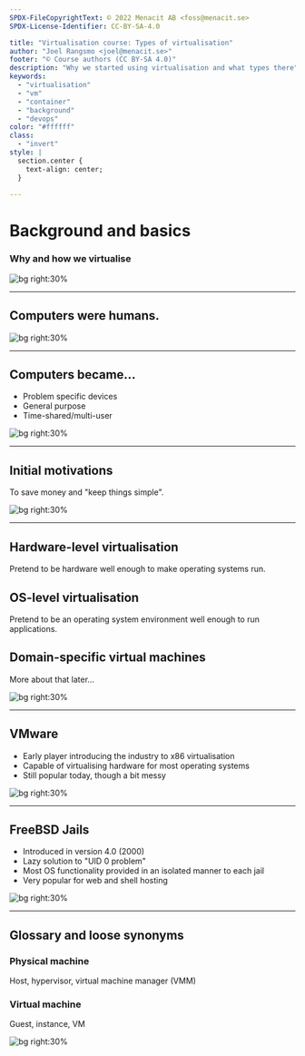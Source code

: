 ```yaml
---
SPDX-FileCopyrightText: © 2022 Menacit AB <foss@menacit.se>
SPDX-License-Identifier: CC-BY-SA-4.0

title: "Virtualisation course: Types of virtualisation"
author: "Joel Rangsmo <joel@menacit.se>"
footer: "© Course authors (CC BY-SA 4.0)"
description: "Why we started using virtualisation and what types there"
keywords:
  - "virtualisation"
  - "vm"
  - "container"
  - "background"
  - "devops"
color: "#ffffff"
class:
  - "invert"
style: |
  section.center {
    text-align: center;
  }

---
```

<!-- _footer: "© Course authors (CC BY-SA 4.0) - Image: © Reid Campbell (CC0 1.0)" -->
# Background and basics
### Why and how we virtualise 

![bg right:30%](images/01-orca.jpg)

<!--
- We'll begin with a retrospective to understand how we ended up where we are today

- Try to clarify the different kinds of virtualisation available
-->

---
<!-- _footer: "© Course authors (CC BY-SA 4.0) - Image: © Robert Sullivan (CC0 1.0)" -->
## Computers were humans.

![bg right:30%](images/01-human_computers.jpg)

<!--
- A bit of pop history: The picture shows a group of NACA computers, precursor to NASA

- Often rooms full of women, minorities and anyone else not considered fully esteemed

- Things started to change with a lot with Turing's Christof computer

- Not get stuck here, it's fun but there are whole books available for those who are interested
-->

---
<!-- _footer: "© Course authors (CC BY-SA 4.0) - Image: © C. Watts (CC BY 2.0)" -->
## Computers became...
- Problem specific devices
- General purpose
- Time-shared/multi-user

![bg right:30%](images/01-old_computers.jpg)

<!--
- Digital computers became a thing a big thing as they could solve things a lot faster than humans

- Slowly but surely became field-programmable and general purpose, saved a lot of money!

- Everyone (see all scientists and fortune 50s) wanted access to a computer, so time sharing and
remote access became a thing: a very early version of the cloud, many experts at the time thought
computing would be provided by regional providers in a similar manner to water and electricity.
The word terminal is still with us - but the view of computing as a utility look slightly dif.

- Multi-user systems became the norm and suddenly not everyone with access to the computer were
equally trusted or given equal amounts of processing power. Things started to get more and more
complex. Richard Stallman, the father of GNU and the FOSS movement, was famous for actively working
against restrictions of computer usage.

Segue: Proto-virtualisation already exist in different forms on mainframes, but in the beginning of
the 2000s the need becomes apparent in the commodity server market as well.
-->

---
<!-- _footer: "© Course authors (CC BY-SA 4.0) - Image: © Beraldo Leal (CC BY 2.0)" -->
## Initial motivations
To save money and "keep things simple".

![bg right:30%](images/01-sunfire_dark.jpg)

<!--
- So what were the main motivations: basically what the slide says

- Up until that point, every hertz could have a use and the benefits (see dreamy eyed potential) of
digitalization had been many. Maybe the IT bubble burst started putting focus on cost again.

- Computers had started to become way too powerful for single tasks, but the security model of OSes
had remained largely the same - multi-tenancy was not simple and admin privileges, which were more
or less required for everything, were omnipotent and hard to restrict.

- Ofc these problems aren't impossible to solve, but the effort required to change hardware,
software and way-of-working (see knowledge) was deemed like too big of a task.

Segue: Two primary methods for solving these problems started to appear
-->

---
<!-- _footer: "© Course authors (CC BY-SA 4.0) - Image: © Jonathan Brandt (CC0 1.0)" -->
## Hardware-level virtualisation
Pretend to be hardware well enough to make operating systems run.

## OS-level virtualisation
Pretend to be an operating system environment well enough to run applications.

## Domain-specific virtual machines
More about that later...

![bg right:30%](images/01-tree_glitch.jpg)

<!--
- HW-level virtualisation is probably what comes to mind for most people when they hear the term.

- If you used VirtualBox, you know this.

- Quite complex and slow to pretend to be hardware, but the method soon showed many benefits.

- Make legacy operating systems and applications run without customisation: business as usual.

- Most users do however not care about how the OS is doing, they care about their apps running.

- OS-level virtualisation tries to provide an environment that is as close as possible to what
applications and admin expects: It's job is not to fool the operating system.

- OS-level virtualisation requires changes of OS, but probably easier than pretend to behave like
a physical object with all it's quirks.

- Mostly used to virtualise OSes of the same kind (Linux on Linux) but not only

- The ideas of uncoupling applications from hardware and/or operating systems became a thing as
well, but more about that later in the course: For now focus on HW-level and OS-level virt.

Segue: To make things a bit less diffuse, let's talk about early contenders in the field.

-->

---
## VMware
- Early player introducing the industry to x86 virtualisation
- Capable of virtualising hardware for most operating systems
- Still popular today, though a bit messy

![bg right:30%](images/01-vmware_web_2000.jpg)

<!--
- Company that brought HW-level virtualisation to the masses since the early 2000s.

- Many people considered it a bit of a moon shot at the time.

- While slow it quickly became popular as it helped companies save a lot of money (more about that
later in the course).

- Early in the space of clustering nodes.

- Used to be unchallenged king of HW-level virt for a long time, but these days there are several
who battle for the title: many which are freely available.
-->

---
<!-- _footer: "© Course authors (CC BY-SA 4.0) - Image: © Fandrey (CC BY 2.0)" -->
## FreeBSD Jails
- Introduced in version 4.0 (2000)
- Lazy solution to "UID 0 problem"
- Most OS functionality provided in an isolated manner to each jail
- Very popular for web and shell hosting

![bg right:30%](images/01-console_beastie.jpg)

<!--
- First virtualisation on UNIX, inspired Solaris Zones, OpenVZ and other solutions.

- The "UID 0 problem" was the main focus: Splitting root up into smaller parts was deemed to much
a hassle.

- Create isolated jails, which have their own root and own view of the system, such as processes
and the file system root.

Segue: We are already using a lot of terms, let's try to clarify what some of them mean.
-->

---
<!-- _footer: "© Course authors (CC BY-SA 4.0) - Image: © Jonathan Miske (CC BY-SA 2.0)" -->
## Glossary and loose synonyms

### Physical machine
Host, hypervisor, virtual machine manager (VMM)

### Virtual machine
Guest, instance, VM


![bg right:30%](images/01-abandoned_silo.jpg)

<!--
Many of these terms are not strictly correct, but they are widely used so I've tried to group them.
-->
